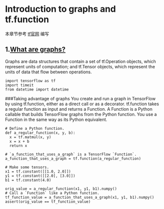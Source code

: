 # Introduction to graphs and tf.function
本章节参考 [tf官网](https://www.tensorflow.org/guide/intro_to_graphs?hl=en) 编写
## 1.[What are graphs?](https://www.tensorflow.org/guide/intro_to_graphs?hl=en#what_are_graphs)
Graphs are data structures that contain a set of tf.Operation objects, which represent units of computation; and tf.Tensor objects, which represent the units of data that flow between operations. 
```
import tensorflow as tf 
import timeit
from datetime import datetime
```
###Taking advantage of graphs
You create and run a graph in TensorFlow by using tf.function, either as a direct call or as a decorator. tf.function takes a regular function as input and returns a Function. A Function is a Python callable that builds TensorFlow graphs from the Python function. You use a Function in the same way as its Python equivalent.
```buildoutcfg
# Define a Python function.
def a_regular_function(x, y, b):
  x = tf.matmul(x, y)
  x = x + b
  return x

# `a_function_that_uses_a_graph` is a TensorFlow `Function`.
a_function_that_uses_a_graph = tf.function(a_regular_function)

# Make some tensors.
x1 = tf.constant([[1.0, 2.0]])
y1 = tf.constant([[2.0], [3.0]])
b1 = tf.constant(4.0)

orig_value = a_regular_function(x1, y1, b1).numpy()
# Call a `Function` like a Python function.
tf_function_value = a_function_that_uses_a_graph(x1, y1, b1).numpy()
assert(orig_value == tf_function_value)
```